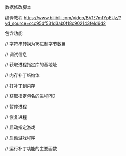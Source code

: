 数据修改脚本

编译教程
https://www.bilibili.com/video/BV1Z7mfYpEUz/?vd_source=dcc95df531d3ab0f18c902143fe1d6d2

包含功能 

// 字符串转换为16进制字节数组

// 调试信息

// 获取进程指定库的基地址

// 内存补丁结构体

// 打补丁到内存

// 获取指定包名的进程PID

// 暂停进程

// 恢复进程

// 启动指定游戏

// 启动游戏程序

// 运行补丁功能的主要函数
